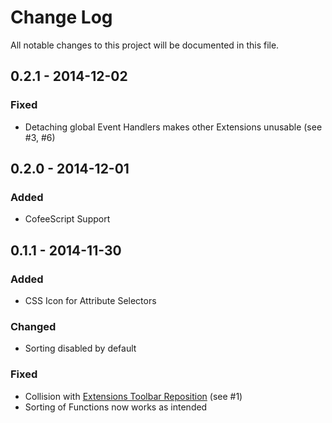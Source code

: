 # Change Log
All notable changes to this project will be documented in this file.

## 0.2.1 - 2014-12-02
### Fixed
- Detaching global Event Handlers makes other Extensions unusable (see #3, #6)

## 0.2.0 - 2014-12-01
### Added
- CofeeScript Support

## 0.1.1 - 2014-11-30
### Added
- CSS Icon for Attribute Selectors

### Changed
- Sorting disabled by default

### Fixed
- Collision with [Extensions Toolbar Reposition](https://github.com/dnbard/extensions-toolbar) (see #1)
- Sorting of Functions now works as intended
